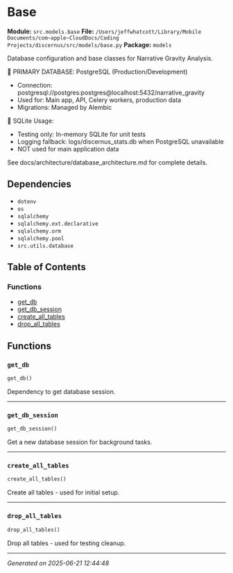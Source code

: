 # Base

**Module:** `src.models.base`
**File:** `/Users/jeffwhatcott/Library/Mobile Documents/com~apple~CloudDocs/Coding Projects/discernus/src/models/base.py`
**Package:** `models`

Database configuration and base classes for Narrative Gravity Analysis.

🐘 PRIMARY DATABASE: PostgreSQL (Production/Development)
   - Connection: postgresql://postgres:postgres@localhost:5432/narrative_gravity
   - Used for: Main app, API, Celery workers, production data
   - Migrations: Managed by Alembic

📁 SQLite Usage:
   - Testing only: In-memory SQLite for unit tests
   - Logging fallback: logs/discernus_stats.db when PostgreSQL unavailable
   - NOT used for main application data

See docs/architecture/database_architecture.md for complete details.

## Dependencies

- `dotenv`
- `os`
- `sqlalchemy`
- `sqlalchemy.ext.declarative`
- `sqlalchemy.orm`
- `sqlalchemy.pool`
- `src.utils.database`

## Table of Contents

### Functions
- [get_db](#get-db)
- [get_db_session](#get-db-session)
- [create_all_tables](#create-all-tables)
- [drop_all_tables](#drop-all-tables)

## Functions

### `get_db`
```python
get_db()
```

Dependency to get database session.

---

### `get_db_session`
```python
get_db_session()
```

Get a new database session for background tasks.

---

### `create_all_tables`
```python
create_all_tables()
```

Create all tables - used for initial setup.

---

### `drop_all_tables`
```python
drop_all_tables()
```

Drop all tables - used for testing cleanup.

---

*Generated on 2025-06-21 12:44:48*